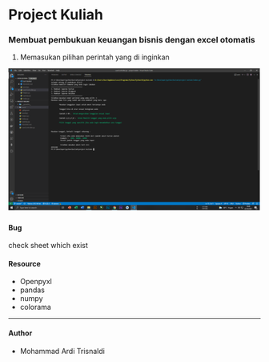 # Project Kuliah

### Membuat pembukuan keuangan bisnis dengan excel otomatis 

1. Memasukan pilihan perintah yang di inginkan

![System](./doc/system.png)

#### Bug 

check sheet which exist

#### Resource

  - Openpyxl
  - pandas
  - numpy
  - colorama

---

#### Author

- Mohammad Ardi Trisnaldi

